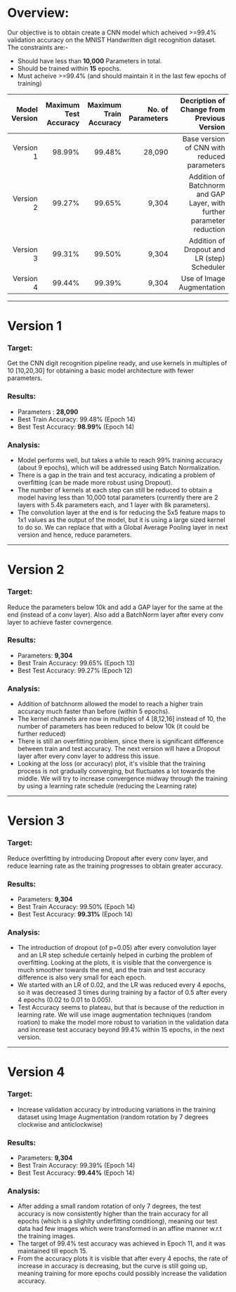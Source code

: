 # **Overview:**
Our objective is to obtain create a CNN model which acheived >=99.4% validation accuracy on the MNIST Handwritten digit recognition dataset. The constraints are:-
*	Should have less than **10,000** Parameters in total.
*	Should be trained within **15** epochs.
*	Must acheive >=99.4% (and should maintain it in the last few epochs of training)

| **Model Version** | **Maximum Test Accuracy** | **Maximum Train Accuracy** | **No. of Parameters** | **Decription of Change from Previous Version**  |
|---:|---:|---:|---:|---:|
| Version 1| 98.99% | 99.48% | 28,090  |  Base version of CNN with reduced parameters |
| Version 2| 99.27% | 99.65% | 9,304  |  Addition of Batchnorm and GAP Layer, with further parameter reduction |
| Version 3| 99.31% | 99.50% | 9,304  |  Addition of Dropout and LR (step) Scheduler |
| Version 4| 99.44% | 99.39% | 9,304  |  Use of Image Augmentation |

--- 

# **Version 1**
### **Target**: <br/>
Get the CNN digit recognition pipeline ready, and use kernels in multiples of 10 [10,20,30] for obtaining a basic model architecture with fewer parameters.

### **Results**: <br/>
*	Parameters : **28,090**
*	Best Train Accuracy: 99.48% (Epoch 14)
*	Best Test Accuracy: **98.99%** (Epoch 14)

### **Analysis:** <br/>
*	Model performs well, but takes a while to reach 99% training accuracy (about 9 epochs), which will be addressed using Batch Normalization.
*	There is a gap in the train and test accuracy, indicating a problem of overfitting (can be made more robust using Dropout).
*	The number of kernels at each step can still be reduced to obtain a model having less than 10,000 total parameters (currently there are 2 layers with 5.4k parameters each, and 1 layer with 8k parameters).
*	The convolution layer at the end is for reducing the 5x5 feature maps to 1x1 values as the output of the model, but it is using a large sized kernel to do so. We can replace that with a Global Average Pooling layer in next version and hence, reduce parameters.

---

# **Version 2**
### **Target**: <br/>
Reduce the parameters below 10k and add a GAP layer for the same at the end (instead of a conv layer). Also add a BatchNorm layer after every conv layer to achieve faster covnergence.

### **Results**: <br/>
*	Parameters: **9,304**
*	Best Train Accuracy: 99.65% (Epoch 13)
*	Best Test Accuracy: 99.27% (Epoch 12)

### **Analysis:** <br/>
*	Addition of batchnorm allowed the model to reach a higher train accuracy much faster than before (within 5 epochs).
*   The kernel channels are now in multiples of 4 [8,12,16] instead of 10, the number of parameters has been reduced to below 10k (it could be further reduced)
*	There is still an overfitting problem, since there is significant difference between train and test accuracy. The next version will have a Dropout layer after every conv layer to address this issue.
*   Looking at the loss (or accuracy) plot, it's visible that the training process is not gradually converging, but fluctuates a lot towards the middle. We will try to increase convergence midway through the training by using a learning rate schedule (reducing the Learning rate)

---

# **Version 3**
### **Target**: <br/>
Reduce overfitting by introducing Dropout after every conv layer, and reduce learning rate as the training progresses to obtain greater accuracy.

### **Results**: <br/>
*	Parameters: **9,304**
*	Best Train Accuracy: 99.50% (Epoch 14)
*	Best Test Accuracy: **99.31%** (Epoch 14)

### **Analysis**: <br/>
*	The introduction of dropout (of p=0.05) after every convolution layer and an LR step schedule certainly helped in curbing the problem of overfitting. Looking at the plots, it is visible that the convergence is much smoother towards the end, and the train and test accuracy difference is also very small for each epoch.
*	We started with an LR of 0.02, and the LR was reduced every 4 epochs, so it was decreased 3 times during training by a factor of 0.5 after every 4 epochs (0.02 to 0.01 to 0.005).
*	Test Accuracy seems to plateau, but that is because of the reduction in learning rate. We will use image augmentation techniques (random roation) to make the model more robust to variation in the validation data and increase test accuracy beyond 99.4%  within 15 epochs, in the next version.

---

# **Version 4**
### **Target**: <br/>
*	Increase validation accuracy by introducing variations in the training dataset using Image Augmentation (random rotation by 7 degrees clockwise and anticlockwise)

### **Results**: <br/>
*	Parameters: **9,304**
*	Best Train Accuracy: 99.39% (Epoch 14)
*	Best Test Accuracy: **99.44%** (Epoch 14)

### **Analysis**: <br/>
*	After adding a small random rotation of only 7 degrees, the test accuracy is now consistently higher than the train accuracy for all epochs (which is a slighlty underfitting conditiong), meaning our test data had few images which were transformed in an affine manner w.r.t the training images.
*	The target of 99.4% test accuracy was achieved in Epoch 11, and it was maintained till epoch 15.
*	From the accuracy plots it is visible that after every 4 epochs, the rate of increase in accuracy is decreasing, but the curve is still going up, meaning training for more epochs could possibly increase the validation accuracy.
